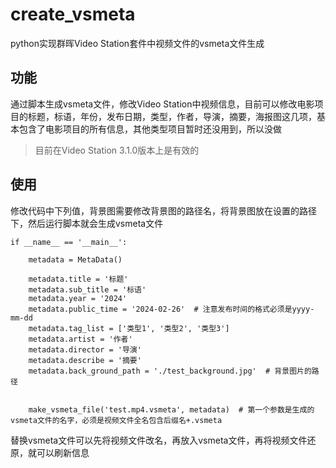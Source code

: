 # create_vsmeta
python实现群晖Video Station套件中视频文件的vsmeta文件生成

## 功能
通过脚本生成vsmeta文件，修改Video Station中视频信息，目前可以修改电影项目的标题，标语，年份，发布日期，类型，作者，导演，摘要，海报图这几项，基本包含了电影项目的所有信息，其他类型项目暂时还没用到，所以没做
>目前在Video Station 3.1.0版本上是有效的

## 使用
修改代码中下列值，背景图需要修改背景图的路径名，将背景图放在设置的路径下，然后运行脚本就会生成vsmeta文件
```
if __name__ == '__main__':

    metadata = MetaData()

    metadata.title = '标题'
    metadata.sub_title = '标语'
    metadata.year = '2024'
    metadata.public_time = '2024-02-26'  # 注意发布时间的格式必须是yyyy-mm-dd
    metadata.tag_list = ['类型1', '类型2', '类型3']
    metadata.artist = '作者'
    metadata.director = '导演'
    metadata.describe = '摘要'
    metadata.back_ground_path = './test_background.jpg'  # 背景图片的路径
    

    make_vsmeta_file('test.mp4.vsmeta', metadata)  # 第一个参数是生成的vsmeta文件的名字，必须是视频文件全名包含后缀名+.vsmeta
```

替换vsmeta文件可以先将视频文件改名，再放入vsmeta文件，再将视频文件还原，就可以刷新信息
